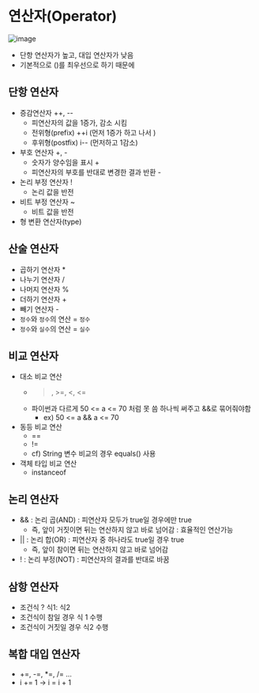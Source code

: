 # 연산자(Operator)
![image](https://user-images.githubusercontent.com/109258380/209276880-296b2a11-2cea-41f9-b054-6f8c1a8ecc6f.png)
- 단항 연산자가 높고, 대입 연산자가 낮음
- 기본적으로 ()를 최우선으로 하기 때문에

## 단항 연산자
- 증감연산자 ++, --
  - 피연산자의 값을 1증가, 감소 시킴
  - 전위형(prefix) ++i (먼저 1증가 하고 나서 )
  - 후위형(postfix) i-- (먼저하고 1감소)
- 부호 연산자 +, -
  - 숫자가 양수임을 표시 +
  - 피연산자의 부호를 반대로 변경한 결과 반환 -
- 논리 부정 연산자 !
  - 논리 값을 반전
- 비트 부정 연산자 ~
  - 비트 값을 반전
- 형 변환 연산자(type)

## 산술 연산자
  - 곱하기 연산자 *
  - 나누기 연산자 /
  - 나머지 연산자 %
  - 더하기 연산자 +
  - 빼기 연산자 -
  - `정수`와 `정수`의 연산 = `정수`
  - `정수`와 `실수`의 연산 = `실수`

## 비교 연산자
  - 대소 비교 연산
    - >, >=, <, <=
    - 파이썬과 다르게 50 <= a <= 70 처럼 못 씀 하나씩 써주고 &&로 묶어줘야함
      - ex) 50 <= a && a <= 70
  - 동등 비교 연산
    - ==
    - !=
    - cf) String 변수 비교의 경우 equals() 사용
  - 객체 타입 비교 연산
    - instanceof

## 논리 연산자
  - && : 논리 곱(AND) : 피연산자 모두가 true일 경우에만 true
    - 즉, 앞이 거짓이면 뒤는 연산하지 않고 바로 넘어감 : 효율적인 연산가능
  - || : 논리 합(OR) : 피연산자 중 하나라도 true일 경우 true
    - 즉, 앞이 참이면 뒤는 연산하지 않고 바로 넘어감
  - !  : 논리 부정(NOT) : 피연산자의 결과를 반대로 바꿈

## 삼항 연산자
  - 조건식 ? 식1: 식2
  - 조건식이 참일 경우 식 1 수행
  - 조건식이 거짓일 경우 식2 수행

## 복합 대입 연산자
  - +=, -=, *=, /= ...
  - i += 1 -> i = i + 1